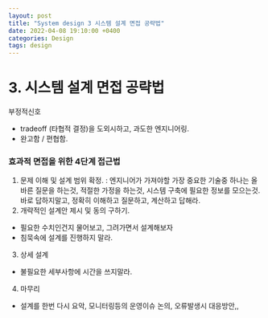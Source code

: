```yaml
---
layout: post
title: "System design 3 시스템 설계 면접 공략법"
date: 2022-04-08 19:10:00 +0400
categories: Design
tags: design
---
```

# 3. 시스템 설계 면접 공략법
부정적신호
- tradeoff (타협적 결정)을 도외시하고, 과도한 엔지니어링.
- 완고함 / 편협함.
### 효과적 면접을 위한 4단계 접근법
1. 문제 이해 및 설계 범위 확정.
  : 엔지니어가 가져야할 가장 중요한 기술중 하나는 올바른 질문을 하는것, 적절한 가정을 하는것, 시스템 구축에 필요한 정보를 모으는것.
  바로 답하지말고, 정확히 이해하고 질문하고, 계산하고 답해라.
2. 개략적인 설계안 제시 및 동의 구하기.
  - 필요한 수치인건지 물어보고, 그려가면서 설계해보자
  - 침묵속에 설계를 진행하지 말라.
3. 상세 설계
  - 불필요한 세부사항에 시간을 쓰지말라. 
4. 마무리
  - 설계를 한번 다시 요악, 모니터링등의 운영이슈 논의, 오류발생시 대응방안,,
